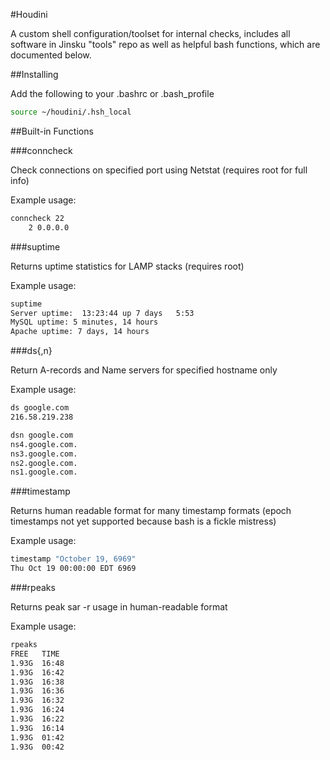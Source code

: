 #Houdini

A custom shell configuration/toolset for internal checks, includes all software in Jinsku "tools" repo as well as helpful bash functions, which are documented below.


##Installing

Add the following to your .bashrc or .bash_profile

```bash
source ~/houdini/.hsh_local
```


##Built-in Functions

###conncheck

Check connections on specified port using Netstat (requires root for full info)

Example usage:
```bash
conncheck 22
    2 0.0.0.0
```


###suptime

Returns uptime statistics for LAMP stacks (requires root)

Example usage:
```bash
suptime
Server uptime:  13:23:44 up 7 days   5:53
MySQL uptime: 5 minutes, 14 hours
Apache uptime: 7 days, 14 hours
```


###ds{,n}

Return A-records and Name servers for specified hostname only

Example usage:

```bash
ds google.com
216.58.219.238
```

```bash
dsn google.com
ns4.google.com.
ns3.google.com.
ns2.google.com.
ns1.google.com.
```


###timestamp

Returns human readable format for many timestamp formats (epoch timestamps not yet supported because bash is a fickle mistress)

Example usage:

```bash
timestamp "October 19, 6969"
Thu Oct 19 00:00:00 EDT 6969
```

###rpeaks

Returns peak sar -r usage in human-readable format

Example usage:

```bash
rpeaks 
FREE   TIME
1.93G  16:48
1.93G  16:42
1.93G  16:38
1.93G  16:36
1.93G  16:32
1.93G  16:24
1.93G  16:22
1.93G  16:14
1.93G  01:42
1.93G  00:42
```
